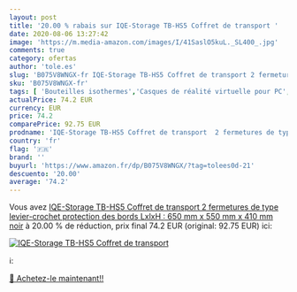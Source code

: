 ```yaml
---
layout: post
title: '20.00 % rabais sur IQE-Storage TB-HS5 Coffret de transport '
date: 2020-08-06 13:27:42
image: 'https://m.media-amazon.com/images/I/41SaslO5kuL._SL400_.jpg'
comments: true
category: ofertas
author: 'tole.es'
slug: 'B075V8WNGX-fr IQE-Storage TB-HS5 Coffret de transport 2 fermetures de...'
sku: 'B075V8WNGX-fr'
tags: [ 'Bouteilles isothermes','Casques de réalité virtuelle pour PC','Commodore 64: Jeux, consoles et accessoires','Consoles pour Commodore 64','Consoles rétro et mini consoles','Contenants isothermes','Cuisine et Maison','Jeux de construction','Jeux et Jouets','Jeux et jouets','Jeux vidéo','PC: Jeux et accessoires','Rangement et organisation','Rangement et organisation de cuisine','Récipients isothermes à boissons','Systèmes de réalité virtuelle pour PC', ]
actualPrice: 74.2 EUR
currency: EUR
price: 74.2
comparePrice: 92.75 EUR
prodname: 'IQE-Storage TB-HS5 Coffret de transport  2 fermetures de type levier-crochet  protection des bords  LxlxH : 650 mm x 550 mm x 410 mm  noir'
country: 'fr'
flag: '🇫🇷'
brand: ''
buyurl: 'https://www.amazon.fr/dp/B075V8WNGX/?tag=tolees0d-21'
descuento: '20.00'
average: '74.2'
---
```


Vous avez [IQE-Storage TB-HS5 Coffret de transport  2 fermetures de type levier-crochet  protection des bords  LxlxH : 650 mm x 550 mm x 410 mm  noir](https://www.amazon.fr/dp/B075V8WNGX/?tag=tolees0d-21)  à  20.00 % de réduction, prix final  74.2 EUR (original: 92.75 EUR) ici:

[![IQE-Storage TB-HS5 Coffret de transport ](https://m.media-amazon.com/images/I/41SaslO5kuL._SL400_.jpg)](https://www.amazon.fr/dp/B075V8WNGX/?tag=tolees0d-21)

ℹ️:


[🛒 Achetez-le maintenant!!](https://www.amazon.fr/dp/B075V8WNGX/?tag=tolees0d-21)
